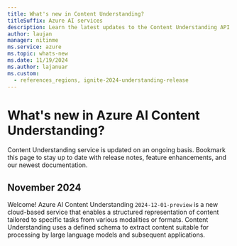 ```yaml
---
title: What's new in Content Understanding?
titleSuffix: Azure AI services
description: Learn the latest updates to the Content Understanding API.
author: laujan
manager: nitinme
ms.service: azure
ms.topic: whats-new
ms.date: 11/19/2024
ms.author: lajanuar
ms.custom:
  - references_regions, ignite-2024-understanding-release
---
```


# What's new in Azure AI Content Understanding?

Content Understanding service is updated on an ongoing basis. Bookmark this page to stay up to date with release notes, feature enhancements, and our newest documentation.

## November 2024

Welcome! Azure AI Content Understanding `2024-12-01-preview` is a new cloud-based service that enables  a structured representation of content tailored to specific tasks from various modalities or formats. Content Understanding uses a defined schema to extract content suitable for processing by large language models and subsequent applications.